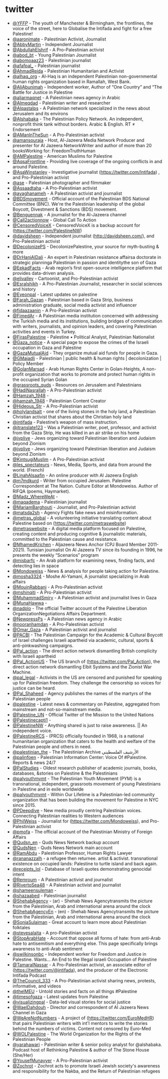 # twitter


- [@_YFFP_](https://twitter.com/_YFFP_) - The youth of Manchester & Birmingham, the frontlines, the voice of the street, here to Globalise the Intifada and fight for a free Palestine!
- [@aaronjmate](https://twitter.com/aaronjmate) - Palestinian Activist, Journalist
- [@AbbyMartin](https://twitter.com/@AbbyMartin) - Independent Journalist
- [@AbdullahElshrif](https://twitter.com/AbdullahElshrif) - A Pro-Palestinian activist
- [@abod_bt](https://twitter.com/abod_bt) - Young Palestinian Journalist
- [@abomoaaz23](https://twitter.com/abomoaaz23) - Palestinian journalist
- [@afafpal_](https://twitter.com/afafpal_) - Palestinian journalist
- [@AhmadReida](https://twitter.com/AhmadReida) -  Palestinian Humanitarian and Activist
- [@alhaq_org](https://twitter.com/@alhaq_org) - Al-Haq is an independent Palestinian non-governmental human rights organization based in Ramallah, West Bank.
- [@AliAbunimah](https://twitter.com/@AliAbunimah) - Independent worker, Author of “One Country” and “The Battle for Justice in Palestine
- [@aljarmaqnet](https://twitter.com/@aljarmaqnet) - A Palestinian news agency in Arabic
- [@Almeqdad](https://twitter.com/@Almeqdad) - Palestinian writer and researcher
- [@Alqastalps](https://twitter.com/@Alqastalps) - A Palestinian network specialized in the news about Jerusalem and its environs
- [@Alshabaka](https://twitter.com/@Alshabaka) - The Palestinian Policy Network. An independent, nonprofit think tank without borders. Arabic & English. RT ≠ Endorsement
- [@AManInTheSun](https://twitter.com/@AManInTheSun) - A Pro-Palestinian activist
- [@amansouraja](https://twitter.com/amansouraja) - Host, Al-Jazeera Media Network Producer and presenter for Al Jazeera NetworkWriter and author of more than 20 booksWorking for: FreedomTruthHuman
- [@AMPalestine](https://twitter.com/AMPalestine) - American Muslims for Palestine
- [@AqsaFrontline](https://twitter.com/AqsaFrontline) - Providing live coverage of the ongoing conflicts in and around Palestine.
- [@AsaWinstanley](https://twitter.com/AsaWinstanley) - Investigative journalist (https://twitter.com/Intifada) , and Pro-Palestinian activist
- [@ase](https://twitter.com/ase) - Palestinian photographer and filmmaker
- [@Assaadtaha](https://twitter.com/Assaadtaha) - A Pro-Palestinian activist
- [@ayaghanameh](https://twitter.com/@ayaghanameh) - A Palestinian activist and journalist
- [@BDSmovement](https://twitter.com/@BDSmovement) - Official account of the Palestinian BDS National Committee (BNC). We're the Palestinian leadership of the global Boycott, Divestment & Sanctions (BDS) movement.
- [@Benguennak](https://twitter.com/Benguennak) - A journalist for the Al-Jazeera channel
- [@Call2actionnow](https://twitter.com/Call2actionnow) - Global Call To Action
- [@CensoredVoiceX](https://twitter.com/CensoredVoiceX) - CensoredVoiceX is a backup account for (https://twitter.com/PalestineNW)
- [@davidsheen](https://twitter.com/davidsheen) - Independent journalist (http://davidsheen.com/), and Pro-Palestinian activist
- [@DecolonizePS](https://twitter.com/@DecolonizePS) - DecolonizePalestine, your source for myth-busting & more
- [@DrHaniAlDali](https://twitter.com/DrHaniAlDali) - An expert in Palestinian resistance affairsa doctorate in strategic planninga Palestinian in passion and identitythe son of Gaza
- [@EekadFacts](https://twitter.com/EekadFacts) - Arab region’s first open-source intelligence platform that provides data-driven analysis.
- [@elivalley](https://twitter.com/elivalley) - Cartoonist, and Pro-Palestinian activist
- [@Esralshikh](https://twitter.com/Esralshikh) - A Pro-Palestinian Journalist, researcher in social sciences and history
- [@Eyeonpal](https://twitter.com/@Eyeonpal) - Latest updates on palestine
- [@Farah_Gazan](https://twitter.com/@Farah_Gazan) - Palestinian based in Gaza Strip, business administration graduate, social media activist and influencer
- [@fidaazaanin](https://twitter.com/@fidaazaanin) - A Pro-Palestinian activist
- [@FimedAr](https://twitter.com/FimedAr) - A Palestinian media institution concerned with addressing the Turkish media and its institutions, building bridges of communication with writers, journalists, and opinion leaders, and covering Palestinian activities and events in Turkey.
- [@FirasPalestine](https://twitter.com/FirasPalestine) - Palestine • Political Analyst, Palestinian Nationalist
- [@Gaza_notice](https://twitter.com/Gaza_notice) - A special page to expose the crimes of the Israeli occupation in Gaza and Palestine
- [@GazaMutualAid](https://twitter.com/GazaMutualAid) - They organize mutual aid funds for people in Gaza.
- [@GMajadli](https://twitter.com/@GMajadli) - Palestinian | public health & human rights | decolonization | Policy Member
- [@GolanMarsad](https://twitter.com/@GolanMarsad) - Arab Human Rights Center in Golan-Heights, A non-profit organization that works to promote and protect human rights in the occupied Syrian Golan
- [@grassroots_quds](https://twitter.com/@grassroots_quds) - Resources on Jerusalem and Palestinians
- [@HadiNasrallah](https://twitter.com/HadiNasrallah) - A Pro-Palestinian activist
- [@Hamzah_1948](https://x.com/Hamzah_1948) -
- [@hamzah_1948](https://twitter.com/hamzah_1948) - Palestinian Content Creator
- [@Hideous_Str](https://twitter.com/Hideous_Str) - A Pro-Palestinian activist
- [@holylandsalt](https://twitter.com/@holylandsalt) - one of the living stones in the holy land, a Palestinian Christian activist that shares about the Christian holy land
- [@intifada](https://twitter.com/@intifada) - Palestine’s weapon of mass instruction.
- [@itranslate123](https://twitter.com/@itranslate123) - Was a Palestinian writer, poet, professor, and activist from the Gaza Strip, He was killed in an air strike on his home
- [@jvplive](https://twitter.com/@jvplive) - Jews organizing toward Palestinian liberation and Judaism beyond Zionism
- [@jvplive](https://twitter.com/jvplive) - Jews organizing toward Palestinian liberation and Judaism beyond Zionism
- [@KintsugiMuslim](https://twitter.com/KintsugiMuslim) - A Pro-Palestinian activist
- [@les_spectateurs](https://twitter.com/les_spectateurs) - News, Media, Sports, and data from around the world. (French)
- [@LinahAlsaafin](https://twitter.com/@LinahAlsaafin) - An online producer with Al Jazeera English
- [@m7mdkurd](https://twitter.com/@m7mdkurd) - Writer from occupied Jerusalem. Palestine Correspondent at The Nation. Culture Editor at Mondoweiss. Author of RIFQA (poems, Haymarket).
- [@Madz_WhereWeAt](https://x.com/Madz_WhereWeAt) -
- [@maqadema](https://twitter.com/maqadema) - Palestinian journalist
- [@MariamBarghouti](https://twitter.com/MariamBarghouti) - Journalist, and Pro-Palestinian activist
- [@matsda2sh](https://twitter.com/matsda2sh) - Agency Fights fake news and misinformation.
- [@metras_global](https://twitter.com/@metras_global) - A volunteering initiative translating content about Palestine based on (https://twitter.com/metraswebsite)
- [@metraswebsite](https://twitter.com/metraswebsite) - A digital media platform focused on Palestine, creating content and producing cognitive & journalistic materials, committed to the Palestinian cause and resistance.
- [@MhamedKrichen](https://twitter.com/MhamedKrichen) - Aljazeera News Anchor (CPJ Board Member 2011-2021). Tunisian journalist On Al Jazeera TV since its founding in 1996, he presents the weekly “Scenarios” program
- [@misbarfc](https://twitter.com/misbarfc) - An Arab platform for examining news, finding facts, and detecting lies in space
- [@Mondoweiss](https://twitter.com/@Mondoweiss) - News & analysis for people taking action for Palestine.
- [@mosha3324](https://twitter.com/mosha3324) - Moshe Al-Yamani, A journalist specializing in Arab affairs
- [@MouinRabbani](https://twitter.com/MouinRabbani) - A Pro-Palestinian activist
- [@mshinqiti](https://twitter.com/mshinqiti) - A Pro-Palestinian activist
- [@MuhammadSmiry](https://twitter.com/@MuhammadSmiry) - A Palestinian activist and journalist lives in Gaza
- [@MunaHawwa](https://x.com/MunaHawwa) -
- [@nadplo](https://twitter.com/nadplo) - The official Twitter account of the Palestine Liberation OrganizationNegotiations Affairs Department.
- [@NewpressPs](https://twitter.com/@NewpressPs) - A Palestinian news agency in Arabic
- [@nooranhamdan](https://twitter.com/@nooranhamdan) - A Pro-Palestinian activist
- [@Omar_Gaza](https://twitter.com/@Omar_Gaza) - A Palestinian activist and journalist
- [@PACBI](https://twitter.com/@PACBI) - The Palestinian Campaign for the Academic & Cultural Boycott of Israel challenges Israeli apartheid via academic, cultural, sports & anti-pinkwashing campaigns.
- [@Pal_action](https://twitter.com/Pal_action) - The direct action network dismantling British complicity with Israeli apartheid
- [@Pal_ActionUS](https://twitter.com/Pal_ActionUS) - The US branch of (https://twitter.com/Pal_Action), the direct action network dismantling Elbit Systems and the Zionist War Machine.
- [@pal_legal](https://twitter.com/@pal_legal) - Activists in the US are censored and punished for speaking up for Palestinian freedom. They challenge the censorship so voices for justice can be heard.
- [@Pal_Shaheed](https://twitter.com/@Pal_Shaheed) - Agency publishes the names of the martyrs of the Palestinian people
- [@palestine](https://twitter.com/palestine) - Latest news & commentary on Palestine, aggregated from mainstream and not-so-mainstream media.
- [@Palestine_UN](https://twitter.com/Palestine_UN) - Official Twitter of the Mission to the United Nations
- [@Palestinecapti1](https://x.com/Palestinecapti1) -
- [@PalestineNW](https://twitter.com/PalestineNW) - Anything shared is just to raise awareness. || An independent voice.
- [@PalestineRCS](https://twitter.com/PalestineRCS) - (PRCS) officially founded in 1968, is a national humanitarian organization that caters to the health and welfare of the Palestinian people and others in need.
- [@palestinian_the](https://twitter.com/palestinian_the) - The Palestinian Archive الأرشيف الفلسطيني
- [@palinfoen](https://twitter.com/@palinfoen) - Palestinian Information Center: Voice Of #Palestine. Reports & news 24/7
- [@PalStudies](https://twitter.com/@PalStudies) - Oldest research publisher of academic journals, books, databases, &stories on Palestine & the Palestinians
- [@palyouthmvmt](https://twitter.com/@palyouthmvmt) - The Palestinian Youth Movement (PYM) is a transnational, independent, grassroots movement of young Palestinians in Palestine and in exile worldwide
- [@palyouthmvmt](https://twitter.com/palyouthmvmt) - Within Our Lifetime is a Palestinian-led community organization that has been building the movement for Palestine in NYC since 2015.
- [@PDeepdive](https://twitter.com/PDeepdive) - New media proudly centring Palestinian voices. Connecting Palestinian realities to Western audiences
- [@PhilWeiss](https://twitter.com/PhilWeiss) - Journalist for (https://twitter.com/Mondoweiss), and Pro-Palestinian activist
- [@pmofa](https://twitter.com/pmofa) - The official account of the Palestinian Ministry of Foreign Affairs
- [@Qudsn_en](https://twitter.com/@Qudsn_en) - Quds News Network backup account
- [@QudsNen](https://twitter.com/QudsNen) - Quds News Network main account
- [@RamAbdu](https://twitter.com/RamAbdu) - Palestinian Professor, Human Rights Lawyer
- [@rananazzalh](https://twitter.com/@rananazzalh) - a refugee then returnee. artist & activist. transnational existence on occupied lands: Palestine to turtle island and back again.
- [@receipts_lol](https://twitter.com/receipts_lol) - Database of Israeli quotes demonstrating genocidal intent
- [@Remroum](https://twitter.com/@Remroum) - A Palestinian activist and journalist
- [@RivertoSea48](https://twitter.com/@RivertoSea48) - A Palestinian activist and journalist
- [@shameensuleman](https://x.com/shameensuleman) -
- [@shazaabed](https://twitter.com/shazaabed) - Palestinian journalist
- [@ShehabAgency](https://twitter.com/@ShehabAgency) - (ar) - Shehab News Agencytransmits the picture from the Palestinian, Arab and international arena around the clock
- [@ShehabAgencyEn](https://twitter.com/@ShehabAgencyEn) - (en) - Shehab News Agencytransmits the picture from the Palestinian, Arab and international arena around the clock
- [@SoniaSulaiman](https://twitter.com/@SoniaSulaiman) - Great account to learn more about Palestinian folktales
- [@stevesalaita](https://twitter.com/@stevesalaita) - A pro-Palestinian activist
- [@StopArabHate](https://twitter.com/StopArabHate) - Account that oppose all forms of hate: from anti-Arab hate to antisemitism and everything else. This page specifically brings awareness to anti-Arab sentiment
- [@swilkinsonbc](https://twitter.com/@swilkinsonbc) - Independent worker for Freedom and Justice in Palestine. Wants... An End to the Illegal israeli Occupation of Palestine
- [@TamaraINassar](https://twitter.com/@TamaraINassar) - A Pro-Palestinian activist,  an associate editor of (https://twitter.com/@intifada), and the producer of the Electronic Intifada Podcast
- [@TheCouncil_333](https://twitter.com/TheCouncil_333) - A Pro-Palestinian activist sharing news, protests, informative, and videos
- [@theIMEU](https://twitter.com/@theIMEU) - Untold stories and facts on all things #Palestine
- [@timesofgaza](https://twitter.com/@timesofgaza) - Latest updates from Palestine
- [@visualizingpal](https://twitter.com/@visualizingpal) - Data-led visual stories for social justice
- [@WaelDahdouh](https://twitter.com/WaelDahdouh) - Director and correspondent of Al Jazeera News Channel in Gaza
- [@WeAreNotNumbers](https://twitter.com/@WeAreNotNumbers) - A project of (https://twitter.com/EuroMedHR) that pairs Palestinian writers with int'l mentors to write the stories behind the numbers of victims. Content not censored by Euro-Med
- [@WOLPalestine](https://twitter.com/WOLPalestine) - The World Organization for the Rights of the Palestinian People
- [@yarahawari](https://twitter.com/@yarahawari) - Palestinian writer & senior policy analyst for @alshabaka. Podcast host of Rethinking Palestine & author of The Stone House (She/Her)
- [@YousefMunayyer](https://twitter.com/@YousefMunayyer) - A Pro-Palestinian activist
- [@Zochrot](https://twitter.com/Zochrot) - Zochrot acts to promote Israeli Jewish society's awareness and responsibility for the Nakba, and the Return of Palestinian refugees
